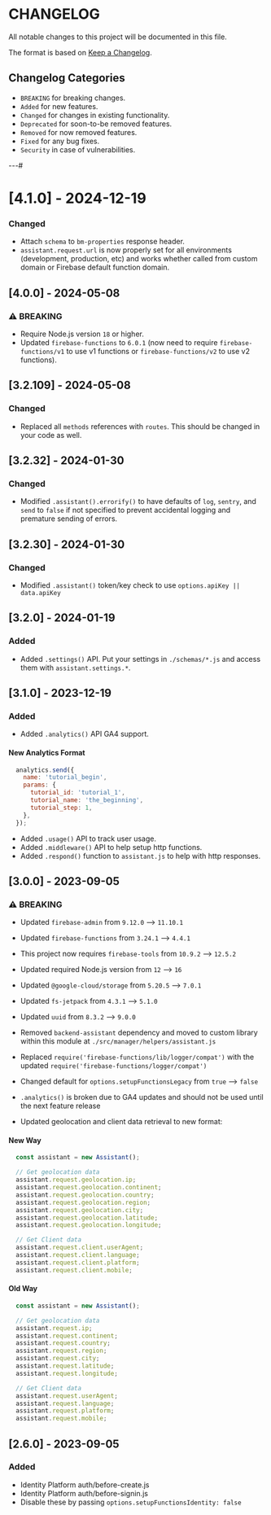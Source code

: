 # CHANGELOG

All notable changes to this project will be documented in this file.

The format is based on [Keep a Changelog](https://keepachangelog.com/en/1.0.0/).

## Changelog Categories

- `BREAKING` for breaking changes.
- `Added` for new features.
- `Changed` for changes in existing functionality.
- `Deprecated` for soon-to-be removed features.
- `Removed` for now removed features.
- `Fixed` for any bug fixes.
- `Security` in case of vulnerabilities.

---#
# [4.1.0] - 2024-12-19
### Changed
- Attach `schema` to `bm-properties` response header.
- `assistant.request.url` is now properly set for all environments (development, production, etc) and works whether called from custom domain or Firebase default function domain.

## [4.0.0] - 2024-05-08
### ⚠️ BREAKING
- Require Node.js version `18` or higher.
- Updated `firebase-functions` to `6.0.1` (now need to require `firebase-functions/v1` to use v1 functions or `firebase-functions/v2` to use v2 functions).

## [3.2.109] - 2024-05-08
### Changed
- Replaced all `methods` references with `routes`. This should be changed in your code as well.

## [3.2.32] - 2024-01-30
### Changed
- Modified `.assistant().errorify()` to have defaults of `log`, `sentry`, and `send` to `false` if not specified to prevent accidental logging and premature sending of errors.

## [3.2.30] - 2024-01-30
### Changed
- Modified `.assistant()` token/key check to use `options.apiKey || data.apiKey`

## [3.2.0] - 2024-01-19
### Added
- Added `.settings()` API. Put your settings in `./schemas/*.js` and access them with `assistant.settings.*`.

## [3.1.0] - 2023-12-19
### Added
- Added `.analytics()` API GA4 support.

#### New Analytics Format
```js
  analytics.send({
    name: 'tutorial_begin',
    params: {
      tutorial_id: 'tutorial_1',
      tutorial_name: 'the_beginning',
      tutorial_step: 1,
    },
  });
```
- Added `.usage()` API to track user usage.
- Added `.middleware()` API to help setup http functions.
- Added `.respond()` function to `assistant.js` to help with http responses.

## [3.0.0] - 2023-09-05
### ⚠️ BREAKING
- Updated `firebase-admin` from `9.12.0` --> `11.10.1`
- Updated `firebase-functions` from `3.24.1` --> `4.4.1`
- This project now requires `firebase-tools` from `10.9.2` --> `12.5.2`

- Updated required Node.js version from `12` --> `16`

- Updated `@google-cloud/storage` from `5.20.5` --> `7.0.1`
- Updated `fs-jetpack` from `4.3.1` --> `5.1.0`
- Updated `uuid` from `8.3.2` --> `9.0.0`

- Removed `backend-assistant` dependency and moved to custom library within this module at `./src/manager/helpers/assistant.js`
- Replaced `require('firebase-functions/lib/logger/compat')` with the updated `require('firebase-functions/logger/compat')`
- Changed default for `options.setupFunctionsLegacy` from `true` --> `false`
- `.analytics()` is broken due to GA4 updates and should not be used until the next feature release
- Updated geolocation and client data retrieval to new format:
#### New Way
```js
  const assistant = new Assistant();

  // Get geolocation data
  assistant.request.geolocation.ip;
  assistant.request.geolocation.continent;
  assistant.request.geolocation.country;
  assistant.request.geolocation.region;
  assistant.request.geolocation.city;
  assistant.request.geolocation.latitude;
  assistant.request.geolocation.longitude;

  // Get Client data
  assistant.request.client.userAgent;
  assistant.request.client.language;
  assistant.request.client.platform;
  assistant.request.client.mobile;
```

#### Old Way
```js
  const assistant = new Assistant();

  // Get geolocation data
  assistant.request.ip;
  assistant.request.continent;
  assistant.request.country;
  assistant.request.region;
  assistant.request.city;
  assistant.request.latitude;
  assistant.request.longitude;

  // Get Client data
  assistant.request.userAgent;
  assistant.request.language;
  assistant.request.platform;
  assistant.request.mobile;
```

## [2.6.0] - 2023-09-05
### Added
- Identity Platform auth/before-create.js
- Identity Platform auth/before-signin.js
- Disable these by passing `options.setupFunctionsIdentity: false`

